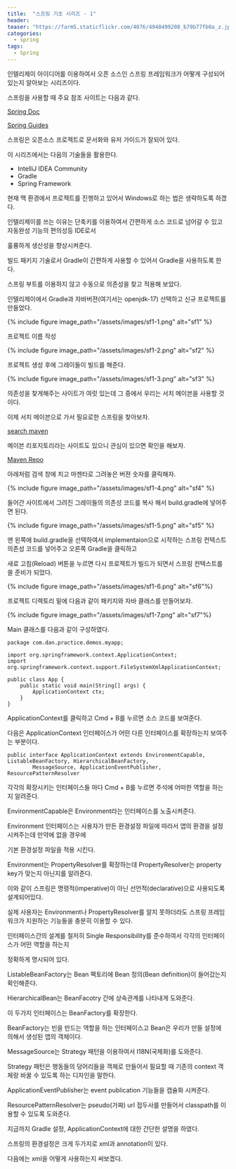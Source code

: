 ```yaml
---
title:  "스프링 기초 시리즈 - 1"
header:
teaser: "https://farm5.staticflickr.com/4076/4940499208_b79b77fb0a_z.jpg"
categories:
  - spring
tags:
  - Spring
---
```

  
  인텔리제이 아이디어를 이용하여서 오픈 소스인 스프링 프레임워크가 어떻게 구성되어있는지 알아보는 시리즈이다.
  
스프링을 사용할 때 주요 참조 사이트는 다음과 같다.

[Spring Doc](https://docs.spring.io/spring-framework/docs/current/reference/html/)

[Spring Guides](https://spring.io/guides)

스프링은 오픈소스 프로젝트로 문서화와 유저 가이드가 잘되어 있다.


이 시리즈에서는 다음의 기술들을 활용한다.

 - IntelliJ IDEA Community
 - Gradle
 - Spring Framework

현재 맥 환경에서 프로젝트를 진행하고 있어서 Windows로 하는 법은 생략하도록 하겠다.



 인텔리제이를 쓰는 이유는 단축키를 이용하여서 간편하게 소스 코드로 넘어갈 수 있고 자동완성 기능의 편의성등 IDE로서

훌륭하게 생산성을 향상시켜준다.

 빌드 패키지 기술로서 Gradle이 간편하게 사용할 수 있어서 Gradle을 사용하도록 한다.

 스프링 부트를 이용하지 않고 수동으로 의존성을 찾고 적용해 보았다.



인텔리제이에서 Gradle과 자바버젼(여기서는 openjdk-17) 선택하고 신규 프로젝트를 만들었다.

{% include figure image_path="/assets/images/sf1-1.png" alt="sf1" %}

프로젝트 이름 작성

{% include figure image_path="/assets/images/sf1-2.png" alt="sf2" %}

프로젝트 생성 후에 그레이들이 빌드를 해준다.

{% include figure image_path="/assets/images/sf1-3.png" alt="sf3" %}

의존성을 찾게해주는 사이트가 여럿 있는데 그 중에서 우리는 서치 메이븐을 사용할 것 이다.

이제 서치 메이븐으로 가서 필요로한 스프링을 찾아보자.

[search maven](https://search.maven.org/)

메이븐 리포지토리라는 사이트도 있으니 관심이 있으면 확인을 해보자.

[Maven Repo](https://mvnrepository.com/)

아래처럼 검색 창에 치고 마젠타로 그려놓은 버젼 숫자를 클릭해자.

{% include figure image_path="/assets/images/sf1-4.png" alt="sf4" %}

들어간 사이트에서 그려진 그레이들의 의존성 코드를 복사 해서 build.gradle에 넣어주면 된다.

{% include figure image_path="/assets/images/sf1-5.png" alt="sf5" %}

맨 왼쪽에 build.gradle을 선택하여서 implementaion으로 시작하는 스프링 컨텍스트 의존성 코드를 넣어주고 오른쪽 Gradle을 클릭하고

새로 고침(Reload) 버튼을 누르면 다시 프로젝트가 빌드가 되면서 스프링 컨텍스트를 쓸 준비가 되었다.

{% include figure image_path="/assets/images/sf1-6.png" alt="sf6"%}

프로젝트 디렉토리 밑에 다음과 같이 패키지와 자바 클래스를 만들어보자.

{% include figure image_path="/assets/images/sf1-7.png" alt="sf7"%}

Main 클래스를 다음과 같이 구성하였다. 

```
package com.dan.practice.demos.myapp;

import org.springframework.context.ApplicationContext;
import org.springframework.context.support.FileSystemXmlApplicationContext;

public class App {
    public static void main(String[] args) {
        ApplicationContext ctx;
    }
}
```

ApplicationContext를 클릭하고 Cmd + B를 누르면 소스 코드를 보여준다.

다음은 ApplicationContext 인터페이스가 어떤 다른 인터페이스를 확장하는지 보여주는 부분이다.
```
public interface ApplicationContext extends EnvironmentCapable, ListableBeanFactory, HierarchicalBeanFactory,
		MessageSource, ApplicationEventPublisher, ResourcePatternResolver
```

각각의 확장시키는 인터페이스들 마다 Cmd + B를 누르면 주석에 어떠한 역할을 하는지 알려준다.

EnvironmentCapable은 Environment라는 인터페이스를 노출시켜준다. 

Environment 인터페이스는 사용자가 만든 환경설정 파일에 따라서 앱의 환경을 설정 시켜주는데 만약에 없을 경우에

기본 환경설정 파일을 적용 시킨다.

Environment는 PropertyResolver를 확장하는데 PropertyResolver는 property key가 맞는지 아닌지를 알려준다.

이와 같이 스프링은 명령적(imperative)이 아닌 선언적(declarative)으로 사용되도록 설계되어있다.

실제 사용자는 Environment나 PropertyResolver를 알지 못하더라도 스프링 프레임워크가 지원하는 기능들을 충분히 이용할 수 있다.

인터페이스간의 설계를 철저히 Single Responsibility를 준수하여서 각각의 인터페이스가 어떤 역할을 하는지

정확하게 명시되어 있다.

ListableBeanFactory는 Bean 팩토리에 Bean 정의(Bean definition)이 들어갔는지 확인해준다.

HierarchicalBean는 BeanFacotry 간에 상속관계를 나타내게 도와준다.

이 두가지 인터페이스는 BeanFactory를 확장한다. 

BeanFactory는 빈을 만드는 역할을 하는 인터페이스고 Bean은 우리가 만들 설정에 의해서 생성된 앱의 객체이다.


MessageSource는 Strategy 패턴을 이용하여서 I18N(국제화)를 도와준다.

Strategy 패턴은 행동들의 덩어리들을 객체로 만들어서 필요할 때 기존의 context 객체랑 바꿀 수 있도록 하는 디자인을 말한다.

ApplicationEventPublisher는 event publication 기능들을 캡슐화 시켜준다.

ResourcePatternResolver는 pseudo(가짜) url 접두사를 만들어서 classpath를 이용할 수 있도록 도와준다.



지금까지 Gradle 설정, ApplicationContext에 대한 간단한 설명을 하였다.

스프링의 환경설정은 크게 두가지로 xml과 annotation이 있다.

다음에는 xml을 어떻게 사용하는지 써보겠다.



